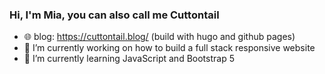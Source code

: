 ### Hi, I'm Mia, you can also call me Cuttontail

- 🌐 blog: https://cuttontail.blog/ (build with hugo and github pages)
- 🔭 I’m currently working on how to build a full stack responsive website
- 🌱 I’m currently learning JavaScript and Bootstrap 5
